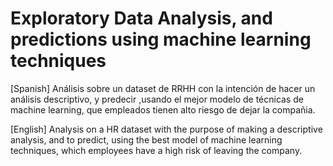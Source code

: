 # Exploratory Data Analysis, and predictions using machine learning techniques
[Spanish]
Análisis sobre un dataset de RRHH con la intención de hacer un análisis descriptivo, y predecir ,usando el mejor modelo de técnicas de machine learning, que empleados tienen alto riesgo de dejar la compañia.

[English]
Analysis on a HR dataset with the purpose of making a descriptive analysis, and to predict, using the best model of machine learning techniques, which employees have a high risk of leaving the company.